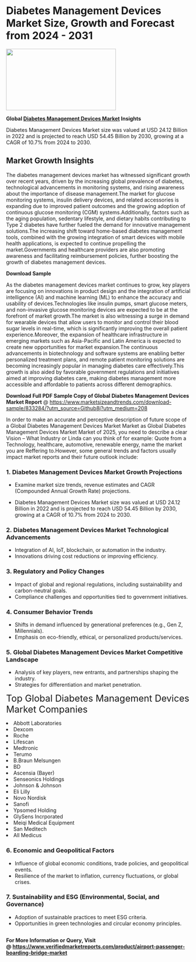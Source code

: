 <H1>Diabetes Management Devices Market Size, Growth and Forecast from 2024 - 2031</H1><img class="aligncenter size-medium wp-image-584254" src="https://thirdeyenews.in/wp-content/uploads/2024/09/Global-Market-Research-300x168.jpeg" alt="" width="300" height="168" /><p><strong>Global&nbsp;<a href="https://www.marketsizeandtrends.com/download-sample/833284/?utm_source=Github8j?utm_medium=208">Diabetes Management Devices Market</a> Insights</strong></p><p>Diabetes Management Devices Market size was valued at USD 24.12 Billion in 2022 and is projected to reach USD 54.45 Billion by 2030, growing at a CAGR of 10.7% from 2024 to 2030.</p><p><h2>Market Growth Insights</h2> The diabetes management devices market has witnessed significant growth over recent years, driven by the increasing global prevalence of diabetes, technological advancements in monitoring systems, and rising awareness about the importance of disease management.The market for glucose monitoring systems, insulin delivery devices, and related accessories is expanding due to improved patient outcomes and the growing adoption of continuous glucose monitoring (CGM) systems.Additionally, factors such as the aging population, sedentary lifestyle, and dietary habits contributing to Type 2 diabetes have further fueled the demand for innovative management solutions.The increasing shift toward home-based diabetes management tools, combined with the growing integration of smart devices with mobile health applications, is expected to continue propelling the market.Governments and healthcare providers are also promoting awareness and facilitating reimbursement policies, further boosting the growth of diabetes management devices.<p><strong>Download Sample</strong></p> <p>As the diabetes management devices market continues to grow, key players are focusing on innovations in product design and the integration of artificial intelligence (AI) and machine learning (ML) to enhance the accuracy and usability of devices.Technologies like insulin pumps, smart glucose meters, and non-invasive glucose monitoring devices are expected to be at the forefront of market growth.The market is also witnessing a surge in demand for wearable devices that allow users to monitor and control their blood sugar levels in real-time, which is significantly improving the overall patient experience.Moreover, the expansion of healthcare infrastructure in emerging markets such as Asia-Pacific and Latin America is expected to create new opportunities for market expansion.The continuous advancements in biotechnology and software systems are enabling better personalized treatment plans, and remote patient monitoring solutions are becoming increasingly popular in managing diabetes care effectively.This growth is also aided by favorable government regulations and initiatives aimed at improving diabetes care, making diabetes management more accessible and affordable to patients across different demographics.<p><span class=""><strong>Download Full PDF Sample Copy of Global Diabetes Management Devices Market Report</strong> @ <a href="https://www.marketsizeandtrends.com/download-sample/833284/?utm_source=Github8j?utm_medium=208" target="_blank">https://www.marketsizeandtrends.com/download-sample/833284/?utm_source=Github8j?utm_medium=208</a></span></p><p>In order to make an accurate and perceptive description of future scope of a Global&nbsp;Diabetes Management Devices Market Market as Global&nbsp;Diabetes Management Devices Market Market of 2025, you need to describe a clear Vision &ndash; What Industry or Linda can you think of for example: Quote from a Technology, healthcare, automotive, renewable energy, name the market you are Reffering to.However, some general trends and factors usually impact market reports and their future outlook include:</p><h3>1.&nbsp;<strong>Diabetes Management Devices Market Growth Projections</strong></h3><ul><li>Examine market size trends, revenue estimates and CAGR (Compounded Annual Growth Rate) projections.</li><li><p>Diabetes Management Devices Market size was valued at USD 24.12 Billion in 2022 and is projected to reach USD 54.45 Billion by 2030, growing at a CAGR of 10.7% from 2024 to 2030.</p></li></ul><h3>2.&nbsp;<strong>Diabetes Management Devices Market Technological Advancements</strong></h3><ul><li>Integration of AI, IoT, blockchain, or automation in the industry.</li><li>Innovations driving cost reductions or improving efficiency.</li></ul><h3>3.&nbsp;<strong>Regulatory and Policy Changes</strong></h3><ul><li>Impact of global and regional regulations, including sustainability and carbon-neutral goals.</li><li>Compliance challenges and opportunities tied to government initiatives.</li></ul><h3>4.&nbsp;<strong>Consumer Behavior Trends</strong></h3><ul><li>Shifts in demand influenced by generational preferences (e.g., Gen Z, Millennials).</li><li>Emphasis on eco-friendly, ethical, or personalized products/services.</li></ul><h3>5.&nbsp;<strong>Global Diabetes Management Devices Market Competitive Landscape</strong></h3><ul><li>Analysis of key players, new entrants, and partnerships shaping the industry.</li><li>Strategies for differentiation and market penetration.</li></ul><p data-pm-slice="1 1 []"><span style="color: inherit; font-family: inherit; font-size: 25px;">Top Global Diabetes Management Devices Market Companies</span></p><div class="" data-test-id=""><p><li>Abbott Laboratories</li><li> Dexcom</li><li> Roche</li><li> Lifescan</li><li> Medtronic</li><li> Terumo</li><li> B.Braun Melsungen</li><li> BD</li><li> Ascensia (Bayer)</li><li> Senseonics Holdings</li><li> Johnson & Johnson</li><li> Eli Lilly</li><li> Novo Nordisk</li><li> Sanofi</li><li> Ypsomed Holding</li><li> GlySens Incrporated</li><li> Meiqi Medical Equipment</li><li> San Meditech</li><li> All Medicus</li></p></div><h3>6.&nbsp;<strong>Economic and Geopolitical Factors</strong></h3><ul><li>Influence of global economic conditions, trade policies, and geopolitical events.</li><li>Resilience of the market to inflation, currency fluctuations, or global crises.</li></ul><h3>7.&nbsp;<strong>Sustainability and ESG (Environmental, Social, and Governance)</strong></h3><ul><li>Adoption of sustainable practices to meet ESG criteria.</li><li>Opportunities in green technologies and circular economy principles.</li></ul><h2><strong style="font-size: 14px;">For More Information or Query, Visit @&nbsp;</strong><a style="background-color: #ffffff; font-size: 14px;" href="https://www.marketsizeandtrends.com/report/diabetes-management-devices-market/" target="_blank">https://www.verifiedmarketreports.com/product/airport-passenger-boarding-bridge-market</a></h2>